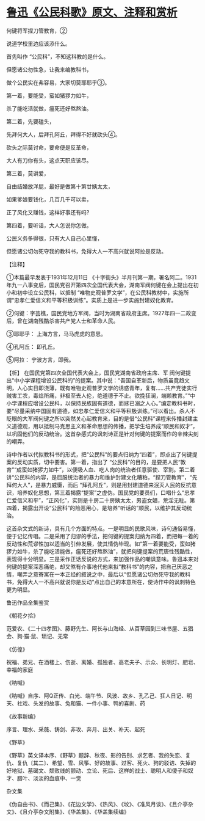 # [鲁迅《公民科歌》原文、注释和赏析](https://www.vrrw.net/wx/9315.html)

何键将军捏刀管教育，②

说道学校里边应该添什么。

首先叫作 “公民科”，不知这科教的是什么。

但愿诸公勿性急，让我来编教科书，

做个公民实在弗容易，大家切莫耶耶乎③。

第一着，要能受，蛮如猪猡力如牛，

杀了能吃活就做，瘟死还好熬熬油。

第二着，先要磕头，

先拜何大人，后拜孔阿丘，拜得不好就砍头④。

砍头之际莫讨命，要命便是反革命，

大人有刀你有头，这点天职应该尽。

第三着，莫讲爱，

自由结婚放洋屁，最好是做第十第廿姨太太，

如果爹娘要钱化，几百几千可以卖，

正了风化又赚钱，这样好事还有吗?

第四着，要听话，大人怎说你怎做。

公民义务多得很，只有大人自己心里懂，

但愿诸公切勿死守我的教科书，免得大人一不高兴就说阿拉是反动。

【注释】

①本篇最早发表于1931年12月11日 《十字街头》半月刊第一期，署名阿二。1931年九一八事变后，国民党召开第四次全国代表大会，湖南军阀何键在会上提出在初小和初中设立公民科，以抵制 “唯物史观普罗文学”，在公民科教材中，实施所谓“忠孝仁爱信义和平等积极训练”。实质上是进一步实施封建奴化教育。

②何键：字芸樵，国民党地方军阀，当时为湖南省政府主席。1927年四一二政变后，曾在湖南残酷杀害共产党人士和革命人民。

③耶耶乎： 上海方言，马马虎虎的意思。

④孔阿丘： 即孔丘。

⑤阿拉： 宁波方言，即我。



【析】 在国民党第四次全国代表大会上，国民党湖南省政府主席、军 阀何键提出“中小学课程增设公民科的”的提案。其中说：“吾国自革新后，物质虽竟趋文明，人心实日即浇薄，既有唯物史观普罗文学的诱惑青年，复有……共产党徒实行贼害工农，毒焰所痛，非极至去人伦，绝道德于不止。欲挽狂澜，端赖教育。”“中小学课程应增设公民科，以保持民族固有道德，而拯已溺之人心。”编定教科书时，要“尽量采纳中国固有道德，如忠孝仁爱信义和平等积极训练。”可以看出。杀人不眨眼的大军阀何键之所以突然关心起教育来，目的是借“公民科”课程来传播封建主义道德观，用以抵制马克思主义和革命思想的传播，把学生培养成“顺民和奴才”，以巩固他们的反动统治。这首杂感式的讽刺诗正是针对何键的提案而作的辛辣尖刻的嘲弄。

诗中作者以代拟教科书的形式，把“公民科”的要点归纳为“四着”，即点出了何键提案的反动实质，切中要害。第一着，指出了 “公民科”的目的，是要把人民“教育”“成蛮如猪猡力如牛”，以便吸人血、吃人肉的统治者任意驱使、宰割。第二着讲“公民科的内容，是屈服统治者的暴力和维护封建文化糟粕，“捏刀管教育”，“先拜何大人”，是暴力威慑，而后 “拜孔阿丘”，则是用封建道德来泯灭人民的反抗意识，培养奴化思想，第三着揭露“提案”之虚伪。国民党的要员们，口唱什么“忠孝仁爱信义和平”，“正风化”，实则是十房二十房姨太太，男盗女娼，荒淫无耻。第四着，揭露出开设“公民科”的险恶用心，是培养“听话的”顺民，以维护其反动统治。

这首杂文式的新诗，具有几个方面的特点。一是明显的民歌风味，诗句通俗易懂，便于记忆传唱。二是采用了归谬的手法，把何键的提案归纳为四着，而把每一着的反动性和荒谬性加以适当的引伸发展，使其情伪毕现。如“第一着要能受，蛮如猪猡力如牛，杀了能吃活能做，瘟死还好熬熬油”，就把何键提案的荒唐性残酷性，表现得十分明显。三是采作正话反说的方式，来加强作品的嘲讽意味。鲁迅本来对何键的提案深恶痛绝，却又煞有介事地代他来拟“教科书”的内容，把自己厌恶之情，嘲弄之意寄寓在一本正经的叙说之中，最后以“但愿诸公切勿死守我的教科书，免得大人一不高兴就说你是反动”点出自己的本意所在，使诗作中的讽刺特色更为明显。

鲁迅作品全集鉴赏

《朝花夕拾》

范爱农、《二十四孝图》、藤野先生、阿长与山海经、从百草园到三味书屋、五猖会、狗·猫·鼠、琐记、无常

《仿徨》

祝福、弟兄、在酒楼上、伤逝、离婚、孤独者、高老夫子、示众、长明灯、肥皂、幸福的家庭

《呐喊》

《呐喊》自序、阿Q正传、白光、端午节、风波、故乡、孔乙己、狂人日记、明天、社戏、头发的故事、兔和猫、一件小事、鸭的喜剧、药

《故事新编》

序言、理水、采薇、铸剑、非攻、奔月、出关、补天、起死

《野草》

《野草》英文译本序、《野草》题辞、秋夜、影的告别、求乞者、我的失恋、复仇、复仇〔其二〕、希望、雪、风筝、好的故事、过客、死火、狗的驳诘、失掉的好地狱、墓碣文、颓败线的颤动、立论、死后、这样的战士、聪明人和傻子和奴才、腊叶、淡淡的血痕中、一觉

杂文集

《伪自由书》、《而己集》、《花边文学》、《热风》、《坟》、《准风月谈》、《且介亭杂文》、《且介亭杂文附集》、《华盖集》、《华盖集续编》

